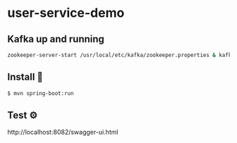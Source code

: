 # user-service-demo

## Kafka up and running

```bash
zookeeper-server-start /usr/local/etc/kafka/zookeeper.properties & kafka-server-start /usr/local/etc/kafka/server.properties
```

## Install 🔧

```bash
$ mvn spring-boot:run
```

## Test ⚙️

http://localhost:8082/swagger-ui.html